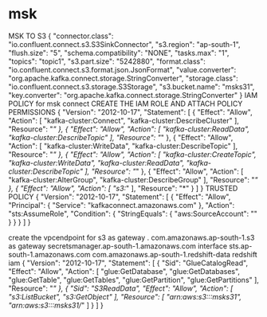 # msk
MSK TO S3
{
  "connector.class": "io.confluent.connect.s3.S3SinkConnector",
  "s3.region": "ap-south-1",
  "flush.size": "5",
  "schema.compatibility": "NONE",
  "tasks.max": "1",
  "topics": "topic1",
  "s3.part.size": "5242880",
  "format.class": "io.confluent.connect.s3.format.json.JsonFormat",
  "value.converter": "org.apache.kafka.connect.storage.StringConverter",
  "storage.class": "io.confluent.connect.s3.storage.S3Storage",
  "s3.bucket.name": "msks31",
  "key.converter": "org.apache.kafka.connect.storage.StringConverter"
}
IAM POLICY for msk connect
CREATE THE IAM ROLE AND ATTACH POLICY PERMISSIONS
{
    "Version": "2012-10-17",
    "Statement": [
        {
            "Effect": "Allow",
            "Action": [
                "kafka-cluster:Connect",
                "kafka-cluster:DescribeCluster"
            ],
            "Resource": "*"
        },
        {
            "Effect": "Allow",
            "Action": [
                "kafka-cluster:ReadData",
                "kafka-cluster:DescribeTopic"
            ],
            "Resource": "*"
        },
        {
            "Effect": "Allow",
            "Action": [
                "kafka-cluster:WriteData",
                "kafka-cluster:DescribeTopic"
            ],
            "Resource": "*"
        },
        {
            "Effect": "Allow",
            "Action": [
                "kafka-cluster:CreateTopic",
                "kafka-cluster:WriteData",
                "kafka-cluster:ReadData",
                "kafka-cluster:DescribeTopic"
            ],
            "Resource": "*"
        },
        {
            "Effect": "Allow",
            "Action": [
                "kafka-cluster:AlterGroup",
                "kafka-cluster:DescribeGroup"
            ],
            "Resource": "*"
        },
        {
            "Effect": "Allow",
            "Action": [
                "s3:*"
            ],
            "Resource": "*"
        }
    ]
}
TRUSTED POLICY
{
    "Version": "2012-10-17",
    "Statement": [
        {
            "Effect": "Allow",
            "Principal": {
                "Service": "kafkaconnect.amazonaws.com"
            },
            "Action": "sts:AssumeRole",
            "Condition": {
                "StringEquals": {
                    "aws:SourceAccount": ""
                }
            }
        }
    ]
}

create the vpcendpoint for s3 as gateway .
com.amazonaws.ap-south-1.s3 as gateway
secretsmanager.ap-south-1.amazonaws.com interface
sts.ap-south-1.amazonaws.com
com.amazonaws.ap-south-1.redshift-data 
redshift iam 
{
    "Version": "2012-10-17",
    "Statement": [
        {
            "Sid": "GlueCatalogRead",
            "Effect": "Allow",
            "Action": [
                "glue:GetDatabase",
                "glue:GetDatabases",
                "glue:GetTable",
                "glue:GetTables",
                "glue:GetPartition",
                "glue:GetPartitions"
            ],
            "Resource": "*"
        },
        {
            "Sid": "S3ReadData",
            "Effect": "Allow",
            "Action": [
                "s3:ListBucket",
                "s3:GetObject"
            ],
            "Resource": [
                "arn:aws:s3:::msks31",
                "arn:aws:s3:::msks31/*"
            ]
        }
    ]
}
